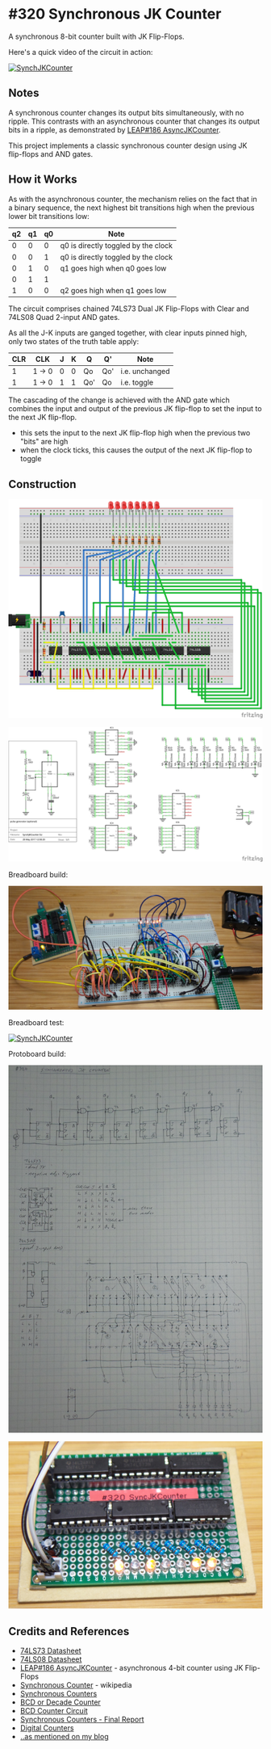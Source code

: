 # #320 Synchronous JK Counter

A synchronous 8-bit counter built with JK Flip-Flops.

Here's a quick video of the circuit in action:

[![SynchJKCounter](https://img.youtube.com/vi/HGunGdTaNFQ/0.jpg)](https://www.youtube.com/watch?v=HGunGdTaNFQ)

## Notes

A synchronous counter changes its output bits simultaneously, with no ripple.
This contrasts with an asynchronous counter that changes its output bits in a ripple,
as demonstrated by [LEAP#186 AsyncJKCounter](../AsyncJKCounter).

This project implements a classic synchronous counter design using JK flip-flops and AND gates.

## How it Works

As with the asynchronous counter, the mechanism relies on the fact that
in a binary sequence, the next highest bit transitions high when the previous lower bit transitions low:

| q2 | q1 | q0 | Note                                |
|----|----|----|-------------------------------------|
|  0 |  0 |  0 | q0 is directly toggled by the clock |
|  0 |  0 |  1 | q0 is directly toggled by the clock |
|  0 |  1 |  0 | q1 goes high when q0 goes low       |
|  0 |  1 |  1 |                                     |
|  1 |  0 |  0 | q2 goes high when q1 goes low       |

The circuit comprises chained 74LS73 Dual JK Flip-Flops with Clear and 74LS08 Quad 2-input AND gates.

As all the J-K inputs are ganged together, with clear inputs pinned high, only two states of the truth table apply:

| CLR |    CLK | J | K | Q  | Q'  | Note           |
|-----|--------|---|---|----|-----|----------------|
| 1   | 1 -> 0 | 0 | 0 | Qo | Qo' | i.e. unchanged |
| 1   | 1 -> 0 | 1 | 1 | Qo'| Qo  | i.e. toggle    |

The cascading of the change is achieved with the AND gate which combines the input and output of the previous JK flip-flop
to set the input to the next JK flip-flop.

* this sets the input to the next JK flip-flop high when the previous two "bits" are high
* when the clock ticks, this causes the output of the next JK flip-flop to toggle


## Construction

![Breadboard](./assets/SyncJKCounter_bb.jpg?raw=true)

![Schematic](./assets/SyncJKCounter_schematic.jpg?raw=true)

Breadboard build:

![Build](./assets/SyncJKCounter_bb_build.jpg?raw=true)

Breadboard test:

[![SynchJKCounter](https://img.youtube.com/vi/4oMr_x22kUU/0.jpg)](https://www.youtube.com/watch?v=4oMr_x22kUU)

Protoboard build:

![Build](./assets/SyncJKCounter_protoboard_layout.jpg?raw=true)

![Build](./assets/SyncJKCounter_build.jpg?raw=true)

## Credits and References

* [74LS73 Datasheet](https://www.futurlec.com/74LS/74LS73.shtml)
* [74LS08 Datasheet](https://www.futurlec.com/74LS/74LS08.shtml)
* [LEAP#186 AsyncJKCounter](../AsyncJKCounter) - asynchronous 4-bit counter using JK Flip-Flops
* [Synchronous Counter](https://en.wikipedia.org/wiki/Counter_(digital)#Synchronous_counter) - wikipedia
* [Synchronous Counters](https://www.allaboutcircuits.com/textbook/digital/chpt-11/synchronous-counters/)
* [BCD or Decade Counter](http://hyperphysics.phy-astr.gsu.edu/hbase/Electronic/bincount.html#c2)
* [BCD Counter Circuit](http://www.electronics-tutorials.ws/counter/bcd-counter-circuit.html)
* [Synchronous Counters - Final Report](https://www.doc.ic.ac.uk/~nd/surprise_96/journal/vol4/cwl3/report.html)
* [Digital Counters](http://www.learnabout-electronics.org/Digital/dig56.php)
* [..as mentioned on my blog](https://blog.tardate.com/2017/06/leap320-synchronous-jk-counter.html)
